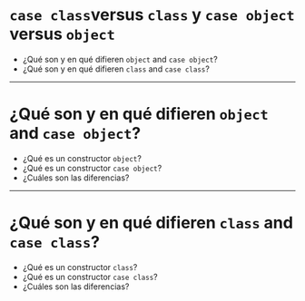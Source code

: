 # `case class`versus `class` y `case object` versus `object` 

* ¿Qué son y en qué difieren `object` and `case object`?
* ¿Qué son y en qué difieren `class` and `case class`?

---

# ¿Qué son y en qué difieren `object` and `case object`?

* ¿Qué es un constructor `object`?
* ¿Qué es un constructor  `case object`?
* ¿Cuáles son las diferencias?

---

# ¿Qué son y en qué difieren `class` and `case class`?

* ¿Qué es un constructor `class`?
* ¿Qué es un constructor `case class`?
* ¿Cuáles son las diferencias?

